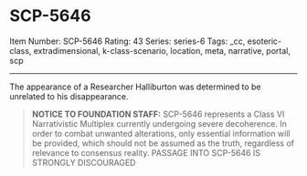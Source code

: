 # SCP-5646
Item Number: SCP-5646
Rating: 43
Series: series-6
Tags: _cc, esoteric-class, extradimensional, k-class-scenario, location, meta, narrative, portal, scp

---

The appearance of a Researcher Halliburton was determined to be unrelated to his disappearance.
> **NOTICE TO FOUNDATION STAFF:**
> SCP-5646 represents a Class VI Narrativistic Multiplex currently undergoing severe decoherence.
> In order to combat unwanted alterations, only essential information will be provided, which should not be assumed as the truth, regardless of relevance to consensus reality.
> PASSAGE INTO SCP-5646 IS STRONGLY DISCOURAGED